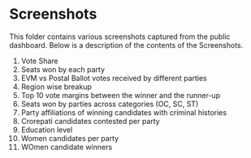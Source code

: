 # Screenshots

This folder contains various screenshots captured from the public dashboard. Below is a description of the contents of the Screenshots.

1. Vote Share
2. Seats won by each party
3. EVM vs Postal Ballot votes received by different parties
4. Region wise breakup
5. Top 10 vote margins between the winner and the runner-up
6. Seats won by parties across categories (OC, SC, ST)
7. Party affiliations of winning candidates with criminal histories
8. Crorepati candidates contested per party
9. Education level
10. Women candidates per party
11. WOmen candidate winners
